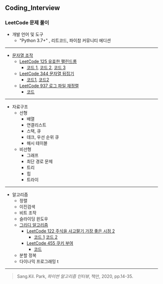 ## Coding_Interview
### LeetCode 문제 풀이

* 개발 언어 및 도구
  * "Python 3.7+" , 리트코드, 파이참 커뮤니티 에디션
  
---------------------------------------

* [문자열 조작](https://github.com/chokwonsik/Coding_Interview/tree/main/6_String_Manipulation)
  * [LeetCode 125 유효한 팰린드롬](https://leetcode.com/problems/valid-palindrome/)
    * [코드 1](https://github.com/chokwonsik/Coding_Interview/blob/main/6_String_Manipulation/LeetCode_125_Valid_Palindrome/1_leetcode_125_slicing.py),
      [코드 2](https://github.com/chokwonsik/Coding_Interview/blob/main/6_String_Manipulation/LeetCode_125_Valid_Palindrome/1_leetcode_125_deque.py), 
      [코드 3](https://github.com/chokwonsik/Coding_Interview/blob/main/6_String_Manipulation/LeetCode_125_Valid_Palindrome/1_leetcode_125_list.py)
  * [LeetCode 344 문자열 뒤집기](https://leetcode.com/problems/reverse-string/)
    * [코드1](https://github.com/chokwonsik/Coding_Interview/blob/main/6_String_Manipulation/LeetCode_344_Reverse_String/2_leetcode_344_Pytonic.py), 
      [코드2](https://github.com/chokwonsik/Coding_Interview/blob/main/6_String_Manipulation/LeetCode_344_Reverse_String/2_leetcode_344_Two-Pointer.py)
  * [LeetCode 937 로그 파일 재정렬](https://leetcode.com/problems/reorder-data-in-log-files/)
    * [코드](https://github.com/chokwonsik/Coding_Interview/blob/main/6_String_Manipulation/LeetCode_937_Reorder_Log_Files/3_leetcode_937_Reorder-Data-in-Log-Files.py)
---------------------------------------

* 자료구조
  * 선형
    * 배열 
    * 연결리스트 
    * 스택, 큐 
    * 데크, 우선 순위 큐 
    * 해시 테이블
  * 비선형
    * 그래프 
    * 최단 경로 문제 
    * 트리 
    * 힙 
    * 트라이

---------------------------------------

* 알고리즘
  * 정렬 
  * 이진검색 
  * 비트 조작 
  * 슬라이딩 윈도우 
  * [그리디 알고리즘](https://github.com/chokwonsik/Coding_Interview/tree/main/Algorithm/21_Greedy_Algorithm)  
    * [LeetCode 122 주식을 사고팔기 가장 좋은 시점 2](https://leetcode.com/problems/best-time-to-buy-and-sell-stock-ii/)
      - [코드 1](https://github.com/chokwonsik/Coding_Interview/blob/main/Algorithm/21_Greedy_Algorithm/leetcode_122_Best%20Time%20to%20Buy%20and%20Sell%20Stock%20II/78_leetcode_122_Pythonic.py) 
        [코드 2](https://github.com/chokwonsik/Coding_Interview/blob/main/Algorithm/21_Greedy_Algorithm/leetcode_122_Best%20Time%20to%20Buy%20and%20Sell%20Stock%20II/78_leetcode_122.py)
    * [LeetCode 455 쿠키 부여](https://leetcode.com/problems/assign-cookies/)
      * [코드](https://github.com/chokwonsik/Coding_Interview/blob/main/Algorithm/21_Greedy_Algorithm/leetcode_455_Assign%20Cookies/82_leetcode_455.py)
  * 분할 정복 
  * 다이나믹 프로그래밍 t


---------------------------------------

>Sang.Kil. Park, _파이썬 알고리즘 인터뷰_, 책만, 2020, pp.14-35.